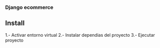 ### Django ecommerce

## Install

1.- Activar entorno virtual
2.- Instalar dependias del proyecto
3.- Ejecutar proyecto